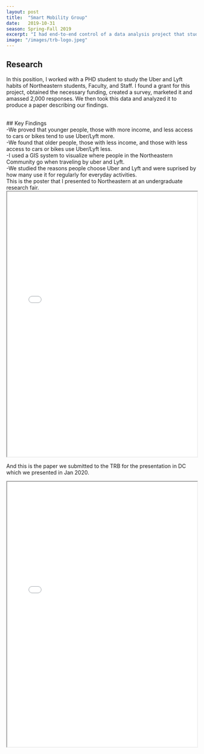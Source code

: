 ```yaml
---
layout: post
title:  "Smart Mobility Group"
date:   2019-10-31
season: Spring-Fall 2019
excerpt: "I had end-to-end control of a data analysis project that studied the use of Uber and Lyft"
image: "/images/trb-logo.jpeg"
---
```



## Research
 In this position, I worked with a PHD student to study the Uber and Lyft habits of Northeastern students, Faculty, and Staff. I found a grant for this project, obtained the necessary funding, created a survey, marketed it and amassed 2,000 responses.  We then took this data and analyzed it to produce a paper describing our findings.


<br>
## Key Findings
 <br>
-We proved that younger people, those with more income, and less access to cars or bikes tend to use Uber/Lyft more.
<br>
-We found that older people, those with less income, and those with less access to cars or bikes use Uber/Lyft less.
<br>
-I used a GIS system to visualize where people in the Northeastern Community go when traveling by uber and Lyft.
<br>
-We studied the reasons people choose Uber and Lyft and were suprised by how many use it for regularly for everyday activities.
<br>
This is the poster that I presented to Northeastern at an undergraduate research fair.

<iframe src="{{ "/assets/resume/slide.pdf" | absolute_url }}" alt="" frameborder="2" width="100%" height="700px"></iframe>

And this is the paper we submitted to the TRB for the presentation in DC which we presented in Jan 2020.

<iframe src="{{ "/assets/resume/TRB.pdf" | absolute_url }}" alt="" frameborder="2" width="100%" height="700px"></iframe>
